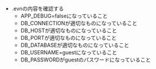 - .evnの内容を確認する
    - APP_DEBUG=falseになっていること
    - DB_CONNECTIONが適切なものになっていること
    - DB_HOSTが適切なものになっていること
    - DB_PORTが適切なものになっていること
    - DB_DATABASEが適切なものになっていること
    - DB_USERNAME=guestになっていること
    - DB_PASSWORDがguestのパスワードになっていること